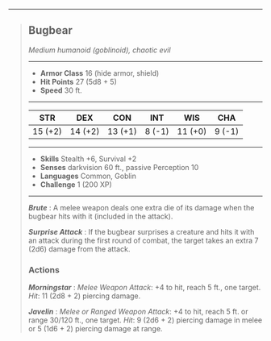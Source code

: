 ___
> ## Bugbear
>*Medium humanoid (goblinoid), chaotic evil*
> ___
> - **Armor Class** 16 (hide armor, shield)
> - **Hit Points** 27 (5d8 + 5)
> - **Speed** 30 ft.
>___
>|STR|DEX|CON|INT|WIS|CHA|
>|:---:|:---:|:---:|:---:|:---:|:---:|
>|15 (+2)|14 (+2)|13 (+1)|8 (-1)|11 (+0)|9 (-1)|
>___
> - **Skills** Stealth +6, Survival +2
> - **Senses** darkvision 60 ft., passive Perception 10
> - **Languages** Common, Goblin
> - **Challenge** 1 (200 XP)
>___
> ***Brute*** : A melee weapon deals one extra die of its damage when the bugbear hits with it (included in the attack).
> 
> ***Surprise Attack*** : If the bugbear surprises a creature and hits it with an attack during the first round of combat, the target takes an extra 7 (2d6) damage from the attack.
> 
> ### Actions
> ***Morningstar*** : *Melee Weapon Attack*: +4 to hit, reach 5 ft., one target. *Hit*: 11 (2d8 + 2) piercing damage.
> 
> ***Javelin*** : *Melee or Ranged Weapon Attack*: +4 to hit, reach 5 ft. or range 30/120 ft., one target. *Hit*: 9 (2d6 + 2) piercing damage in melee or 5 (1d6 + 2) piercing damage at range.
>